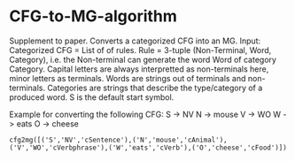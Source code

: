 # CFG-to-MG-algorithm
Supplement to paper.
Converts a categorized CFG into an MG.
Input: Categorized CFG = List of of rules.
Rule = 3-tuple (Non-Terminal, Word, Category), 
i.e. the Non-terminal can generate the word Word of category Category.
Capital letters are always interpretted as non-terminals here, minor letters as terminals.
Words are strings out of terminals and non-terminals.
Categories are strings that describe the type/category of a produced word.
S is the default start symbol.

Example for converting the following CFG:
S -> NV
N -> mouse
V -> WO
W -> eats
O -> cheese

```
cfg2mg([('S','NV','cSentence'),('N','mouse','cAnimal'),('V','WO','cVerbphrase'),('W','eats','cVerb'),('O','cheese','cFood')])
```
